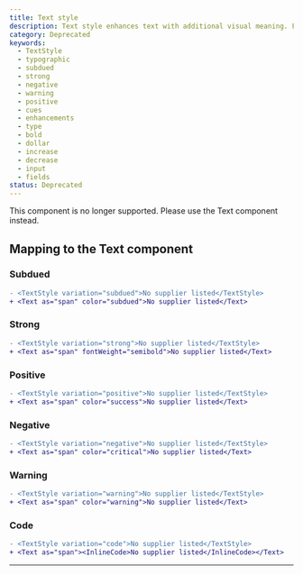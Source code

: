 ```yaml
---
title: Text style
description: Text style enhances text with additional visual meaning. For example, using subdued text to de-emphasize it from its surrounding text.
category: Deprecated
keywords:
  - TextStyle
  - typographic
  - subdued
  - strong
  - negative
  - warning
  - positive
  - cues
  - enhancements
  - type
  - bold
  - dollar
  - increase
  - decrease
  - input
  - fields
status: Deprecated
---
```


<StatusBanner status={frontmatter.status}>
  This component is no longer supported. Please use the Text component instead.
</StatusBanner>

## Mapping to the Text component

### Subdued

```diff
- <TextStyle variation="subdued">No supplier listed</TextStyle>
+ <Text as="span" color="subdued">No supplier listed</Text>
```

### Strong

```diff
- <TextStyle variation="strong">No supplier listed</TextStyle>
+ <Text as="span" fontWeight="semibold">No supplier listed</Text>
```

### Positive

```diff
- <TextStyle variation="positive">No supplier listed</TextStyle>
+ <Text as="span" color="success">No supplier listed</Text>
```

### Negative

```diff
- <TextStyle variation="negative">No supplier listed</TextStyle>
+ <Text as="span" color="critical">No supplier listed</Text>
```

### Warning

```diff
- <TextStyle variation="warning">No supplier listed</TextStyle>
+ <Text as="span" color="warning">No supplier listed</Text>
```

### Code

```diff
- <TextStyle variation="code">No supplier listed</TextStyle>
+ <Text as="span"><InlineCode>No supplier listed</InlineCode></Text>
```

---
